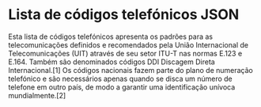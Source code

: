 # Lista de códigos telefónicos JSON

Esta lista de códigos telefónicos apresenta os padrões para as telecomunicações definidos e recomendados pela União Internacional de Telecomunicações (UIT) através de seu setor ITU-T nas normas E.123 e E.164. Também são denominados códigos DDI Discagem Direta Internacional.[1] 
Os códigos nacionais fazem parte do plano de numeração telefónico e são necessários apenas quando se disca um número de telefone em outro país, de modo a garantir uma identificação unívoca mundialmente.[2] 

